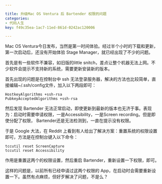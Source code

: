 ```yaml
---

title: 升级Mac OS Ventura 后 Bartender 权限的问题
categories:
- 代码人生
key: f49c35ea-1ac7-11ed-861d-0242ac120006

---
```

Mac OS  Ventura今日发布，当然是第一时间体验。经过半个小时的下载和更新，第一次启动后，还没有开始体验 Stage Manager，就已经出现了不少的问题。

首先是有一些软件不兼容，如旧版的little snitch，差点让整个机器无法上网。不少软件会提示不支持新的系统，需要更新安装新的版本。

首先出现的问题是在控制台中 ssh 无法登录服务器，解决的方法也比较简单，直接编辑~/.ssh/config文件，加入以下两段即可：

```
HostkeyAlgorithms +ssh-rsa 
PubkeyAcceptedAlgorithms +ssh-rsa
```

然后发现 Bartender 无法正常启动，即使更新到最新的版本也无济于事。表现为：启动时需要申请权限，一是Accessibility，一是Screen recording。但是即使分配了权限， Bartender还是无法检测到，一直在提示没有权限。

于是 Google 大法，在 Reddit 上看到有人给出了解决方案：重置系统的权限设置即可，方法是在控制台键入以下命令：

```
tccutil reset ScreenCapture
tccutil reset Accessibility
```
作用是重置这两个的权限设置，然后重启 Bartender，重新设置一下权限，即可。

这样的问题是，以前所有已经申请过这两个权限的 App，在启动时会需要重新设置一下。虽然有点麻烦，但好歹解决了问题，不是么？

